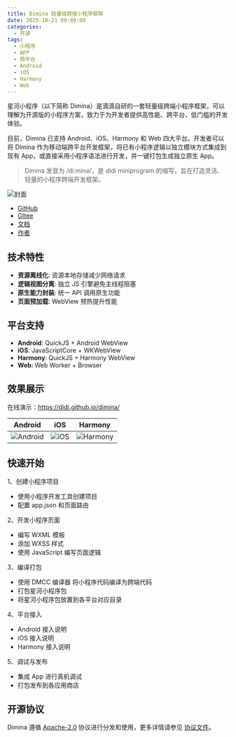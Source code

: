 ```yaml
---
title: Dimina 轻量级跨端小程序框架
date: 2025-10-21 09:09:09
categories:
  - 开源
tags:
  - 小程序
  - APP
  - 跨平台
  - Android
  - iOS
  - Harmony
  - Web
---
```


星河小程序（以下简称 Dimina）是滴滴自研的一套轻量级跨端小程序框架，可以理解为开源版的小程序方案，致力于为开发者提供高性能、跨平台、低门槛的开发体验。

目前，Dimina 已支持 Android、iOS、Harmony 和 Web 四大平台。开发者可以将 Dimina 作为移动端跨平台开发框架，将已有小程序逻辑以独立模块方式集成到现有 App，或直接采用小程序语法进行开发，并一键打包生成独立原生 App。

> Dimina 发音为 /diːminə/，是 didi miniprogram 的缩写，旨在打造灵活、轻量的小程序跨端开发框架。

![封面](/cover.png)

- [GitHub](https://github.com/anzhiyu-c/hexo-theme-anzhiyu)
- [GItee](https://github.com/anzhiyu-c/hexo-theme-anzhiyu)
- [文档](https://blog.uuanqin.top/p/d4bc55f2/)
- [作者](https://github.com/anzhiyu-c)

## 技术特性

- **资源离线化**: 资源本地存储减少网络请求
- **逻辑视图分离**: 独立 JS 引擎避免主线程阻塞
- **原生能力封装**: 统一 API 调用原生功能
- **页面预加载**: WebView 预热提升性能

## 平台支持

- **Android**: QuickJS + Android WebView
- **iOS**: JavaScriptCore + WKWebView
- **Harmony**: QuickJS + Harmony WebView
- **Web**: Web Worker + Browser

## 效果展示

在线演示：<https://didi.github.io/dimina/>

| Android | iOS | Harmony |
| --- |  --- |  --- |
| ![Android](/images/dimina-android.jpg) | ![iOS](/images/dimina-ios.jpg) | ![Harmony](/images/dimina-harmony.jpg) |

## 快速开始

1、创建小程序项目

- 使用小程序开发工具创建项目
- 配置 app.json 和页面路由

2、开发小程序页面

- 编写 WXML 模板
- 添加 WXSS 样式
- 使用 JavaScript 编写页面逻辑

3、编译打包

- 使用 DMCC 编译器 将小程序代码编译为跨端代码
- 打包星河小程序包
- 将星河小程序包放置到各平台对应目录

4、平台接入

- Android 接入说明
- iOS 接入说明
- Harmony 接入说明

5、调试与发布

- 集成 App 进行真机调试
- 打包发布到各应用商店

## 开源协议

Dimina 遵循 [Apache-2.0](https://gitee.com/link?target=https%3A%2F%2Fopensource.org%2Flicense%2Fapache-2-0) 协议进行分发和使用，更多详情请参见 [协议文件](https://gitee.com/didiopensource/dimina/blob/main/LICENSE)。
